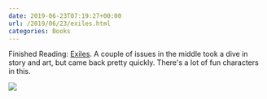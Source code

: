 ```yaml
---
date: 2019-06-23T07:19:27+00:00
url: /2019/06/23/exiles.html
categories: Books
---
```

Finished Reading: [Exiles](https://marvel.fandom.com/wiki/Exiles_Vol_3). A couple of issues in the middle took a dive in story and art, but came back pretty quickly. There's a lot of fun characters in this.

![](https://rknightuk.s3.us-east-1.amazonaws.com/almanac/wolvie.png)
